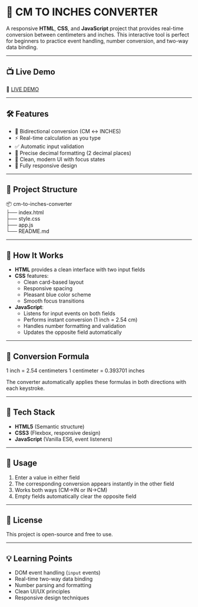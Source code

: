 # 📏 CM TO INCHES CONVERTER

A responsive **HTML**, **CSS**, and **JavaScript** project that provides real-time conversion between centimeters and inches. This interactive tool is perfect for beginners to practice event handling, number conversion, and two-way data binding.

---

## 📺 Live Demo

🔗 [LIVE DEMO](https://cm-to-inches-2.vercel.app/)

---

## 🛠️ Features

- 🔄 Bidirectional conversion (CM ↔ INCHES)
- ⚡ Real-time calculation as you type
- ✅ Automatic input validation
- 🎯 Precise decimal formatting (2 decimal places)
- 🎨 Clean, modern UI with focus states
- 📱 Fully responsive design

---

## 📁 Project Structure

📦 cm-to-inches-converter  
├── index.html  
├── style.css  
├── app.js  
└── README.md  

---

## 🧠 How It Works

- **HTML** provides a clean interface with two input fields
- **CSS** features:
  - Clean card-based layout
  - Responsive spacing
  - Pleasant blue color scheme
  - Smooth focus transitions
- **JavaScript**:
  - Listens for input events on both fields
  - Performs instant conversion (1 inch = 2.54 cm)
  - Handles number formatting and validation
  - Updates the opposite field automatically

---

## 📐 Conversion Formula
1 inch = 2.54 centimeters
1 centimeter = 0.393701 inches

The converter automatically applies these formulas in both directions with each keystroke.

---

## 🧰 Tech Stack

- **HTML5** (Semantic structure)
- **CSS3** (Flexbox, responsive design)
- **JavaScript** (Vanilla ES6, event listeners)

---

## 🚀 Usage

1. Enter a value in either field
2. The corresponding conversion appears instantly in the other field
3. Works both ways (CM→IN or IN→CM)
4. Empty fields automatically clear the opposite field

---

## 📜 License

This project is open-source and free to use.

---

## 💡 Learning Points

- DOM event handling (`input` events)
- Real-time two-way data binding
- Number parsing and formatting
- Clean UI/UX principles
- Responsive design techniques